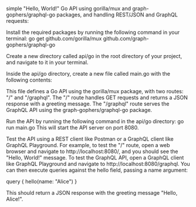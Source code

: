 simple "Hello, World!" Go API using gorilla/mux and graph-gophers/graphql-go packages, and handling REST/JSON and GraphQL requests:


Install the required packages by running the following command in your terminal:
go get github.com/gorilla/mux github.com/graph-gophers/graphql-go

Create a new directory called api/go in the root directory of your project, and navigate to it in your terminal.

Inside the api/go directory, create a new file called main.go with the following contents:

This file defines a Go API using the gorilla/mux package, with two routes: "/" and "/graphql". The "/" route handles GET requests and returns a JSON response with a greeting message. The "/graphql" route serves the GraphQL API using the graph-gophers/graphql-go package.

Run the API by running the following command in the api/go directory:
go run main.go
This will start the API server on port 8080.

Test the API using a REST client like Postman or a GraphQL client like GraphQL Playground. For example, to test the "/" route, open a web browser and navigate to http://localhost:8080/, and you should see the "Hello, World!" message.
To test the GraphQL API, open a GraphQL client like GraphQL Playground and navigate to http://localhost:8080/graphql. You can then execute queries against the hello field, passing a name argument:

query {
  hello(name: "Alice")
}


This should return a JSON response with the greeting message "Hello, Alice!".

